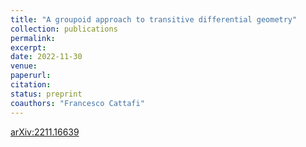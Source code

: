 ```yaml
---
title: "A groupoid approach to transitive differential geometry"
collection: publications
permalink:
excerpt: 
date: 2022-11-30
venue:
paperurl: 
citation: 
status: preprint
coauthors: "Francesco Cattafi"
---
```


[arXiv:2211.16639](https://arxiv.org/abs/2211.16639 )